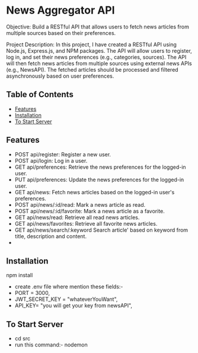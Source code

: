 # News Aggregator API
Objective: Build a RESTful API that allows users to fetch news articles from multiple sources based on their preferences.

Project Description: In this project, I have created a RESTful API using Node.js, Express.js, and NPM packages. The API will allow users to register, log in, and set their news preferences (e.g., categories, sources). The API will then fetch news articles from multiple sources using external news APIs (e.g., NewsAPI). The fetched articles should be processed and filtered asynchronously based on user preferences.
## Table of Contents

- [Features](#features)
- [Installation](#installation)
- [To Start Server](#startServer)

## Features

- POST api/register: Register a new user.
- POST api/login: Log in a user.
- GET api/preferences: Retrieve the news preferences for the logged-in user.
- PUT api/preferences: Update the news preferences for the logged-in user.
- GET api/news: Fetch news articles based on the logged-in user's preferences.
- POST api/news/:id/read: Mark a news article as read.
- POST api/news/:id/favorite: Mark a news article as a favorite.
- GET api/news/read: Retrieve all read news articles.
- GET api/news/favorites: Retrieve all favorite news articles.
- GET api/news/search/:keyword Search article' based on keyword from title, description and content.
- 
## Installation
npm install
- create .env file where mention these fields:-
- PORT = 3000,
- JWT_SECRET_KEY = "whateverYouWant",
- API_KEY= "you will get your key from newsAPI",

## To Start Server
- cd src
- run this command:- nodemon
